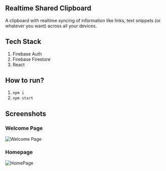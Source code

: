 ## Realtime Shared Clipboard

A clipboard with realtime syncing of information like links, text snippets (or whatever you want) across all your devices.

## Tech Stack

1. Firebase Auth
2. Firebase Firestore
3. React

## How to run?

1. `npm i`
2. `npm start`

## Screenshots

### Welcome Page

![Welcome Page](https://raw.githubusercontent.com/samarpan1738/shared-clipboard-react/master/public/screenshots/RSC-Welcome.png)

### Homepage

![HomePage](https://raw.githubusercontent.com/samarpan1738/shared-clipboard-react/master/public/screenshots/RSC-Home-2.png)
